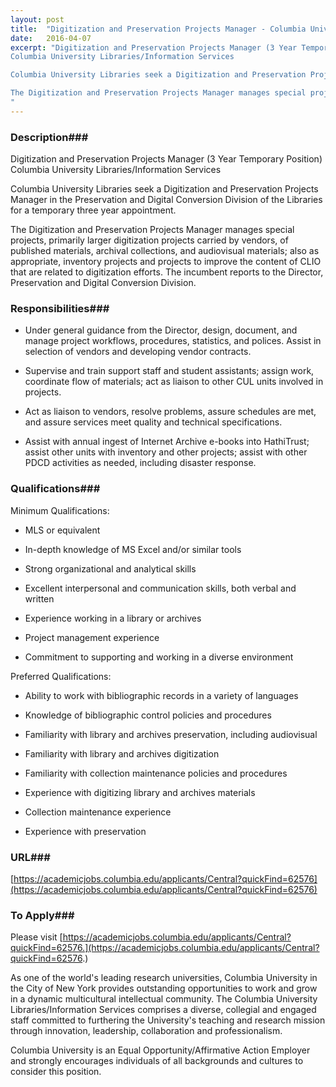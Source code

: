 ```yaml
---
layout: post
title:  "Digitization and Preservation Projects Manager - Columbia University"
date:   2016-04-07
excerpt: "Digitization and Preservation Projects Manager (3 Year Temporary Position)
Columbia University Libraries/Information Services

Columbia University Libraries seek a Digitization and Preservation Projects Manager in the Preservation and Digital Conversion Division of the Libraries for a temporary three year appointment.

The Digitization and Preservation Projects Manager manages special projects, primarily larger digitization projects carried by vendors, of published materials, archival collections, and audiovisual materials; also as appropriate, inventory projects and projects to improve the content of CLIO that are related to digitization efforts. The incumbent reports to the Director, Preservation and Digital Conversion Division. 
"
---
```


### Description###

Digitization and Preservation Projects Manager (3 Year Temporary Position)
Columbia University Libraries/Information Services

Columbia University Libraries seek a Digitization and Preservation Projects Manager in the Preservation and Digital Conversion Division of the Libraries for a temporary three year appointment.

The Digitization and Preservation Projects Manager manages special projects, primarily larger digitization projects carried by vendors, of published materials, archival collections, and audiovisual materials; also as appropriate, inventory projects and projects to improve the content of CLIO that are related to digitization efforts. The incumbent reports to the Director, Preservation and Digital Conversion Division. 



### Responsibilities###

* Under general guidance from the Director, design, document, and manage project workflows, procedures, statistics, and polices. Assist in selection of vendors and developing vendor contracts.

* Supervise and train support staff and student assistants; assign work, coordinate flow of materials; act as liaison to other CUL units involved in projects.

* Act as liaison to vendors, resolve problems, assure schedules are met, and assure services meet quality and technical specifications.

* Assist with annual ingest of Internet Archive e-books into HathiTrust; assist other units with inventory and other projects; assist with other PDCD activities as needed, including disaster response.


### Qualifications###

Minimum Qualifications:

* MLS or equivalent

* In-depth knowledge of MS Excel and/or similar tools 

* Strong organizational and analytical skills 

* Excellent interpersonal and communication skills, both verbal and written 

* Experience working in a library or archives 

* Project management experience 

* Commitment to supporting and working in a diverse environment

Preferred Qualifications:

* Ability to work with bibliographic records in a variety of languages 

* Knowledge of bibliographic control policies and procedures 

* Familiarity with library and archives preservation, including audiovisual 

* Familiarity with library and archives digitization 

* Familiarity with collection maintenance policies and procedures 

* Experience with digitizing library and archives materials 

* Collection maintenance experience 

* Experience with preservation






### URL###

[https://academicjobs.columbia.edu/applicants/Central?quickFind=62576](https://academicjobs.columbia.edu/applicants/Central?quickFind=62576)

### To Apply###

Please visit [https://academicjobs.columbia.edu/applicants/Central?quickFind=62576.](https://academicjobs.columbia.edu/applicants/Central?quickFind=62576.)

As one of the world's leading research universities, Columbia University in the City of New York provides outstanding opportunities to work and grow in a dynamic multicultural intellectual community. The Columbia University Libraries/Information Services comprises a diverse, collegial and engaged staff committed to furthering the University's teaching and research mission through innovation, leadership, collaboration and professionalism.

Columbia University is an Equal Opportunity/Affirmative Action Employer and strongly encourages individuals of all backgrounds and cultures to consider this position.





